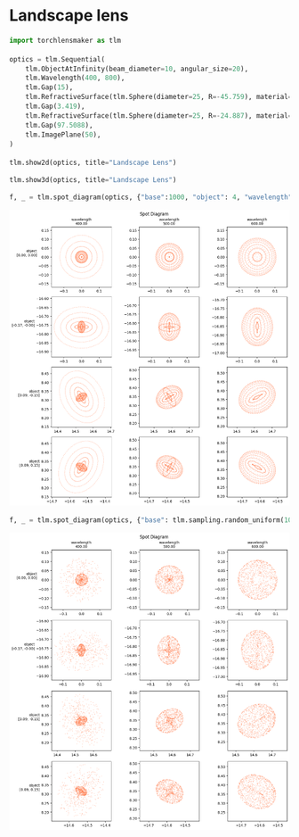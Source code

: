 # Landscape lens


```python
import torchlensmaker as tlm

optics = tlm.Sequential(
    tlm.ObjectAtInfinity(beam_diameter=10, angular_size=20),
    tlm.Wavelength(400, 800),
    tlm.Gap(15),
    tlm.RefractiveSurface(tlm.Sphere(diameter=25, R=-45.759), material="BK7"),
    tlm.Gap(3.419),
    tlm.RefractiveSurface(tlm.Sphere(diameter=25, R=-24.887), material="air"),
    tlm.Gap(97.5088),
    tlm.ImagePlane(50),
)

tlm.show2d(optics, title="Landscape Lens")
```


<TLMViewer src="./landscape_tlmviewer/landscape_0.json?url" />



```python
tlm.show3d(optics, title="Landscape Lens")
```


<TLMViewer src="./landscape_tlmviewer/landscape_1.json?url" />



```python
f, _ = tlm.spot_diagram(optics, {"base":1000, "object": 4, "wavelength": [400, 500, 600]}, row="object", col="wavelength", figsize=(12, 12))
```


    
![png](landscape_files/landscape_3_0.png)
    



```python
f, _ = tlm.spot_diagram(optics, {"base": tlm.sampling.random_uniform(1000), "object": 4, "wavelength": [400, 500, 600]}, row="object", col="wavelength", figsize=(12, 12))
```


    
![png](landscape_files/landscape_4_0.png)
    

